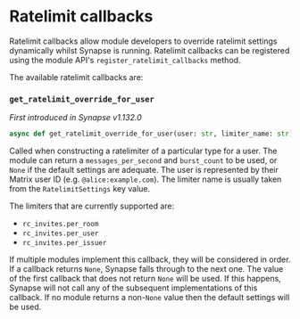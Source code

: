 # Ratelimit callbacks

Ratelimit callbacks allow module developers to override ratelimit settings dynamically whilst
Synapse is running. Ratelimit callbacks can be registered using the module API's
`register_ratelimit_callbacks` method.

The available ratelimit callbacks are:

### `get_ratelimit_override_for_user`

_First introduced in Synapse v1.132.0_

```python
async def get_ratelimit_override_for_user(user: str, limiter_name: str) -> Optional[synapse.module_api.RatelimitOverride]
```

Called when constructing a ratelimiter of a particular type for a user. The module can
return a `messages_per_second` and `burst_count` to be used, or `None` if
the default settings are adequate. The user is represented by their Matrix user ID
(e.g. `@alice:example.com`). The limiter name is usually taken from the `RatelimitSettings` key
value.

The limiters that are currently supported are:

- `rc_invites.per_room`
- `rc_invites.per_user`
- `rc_invites.per_issuer`

If multiple modules implement this callback, they will be considered in order. If a
callback returns `None`, Synapse falls through to the next one. The value of the first
callback that does not return `None` will be used. If this happens, Synapse will not call
any of the subsequent implementations of this callback. If no module returns a non-`None` value
then the default settings will be used.
